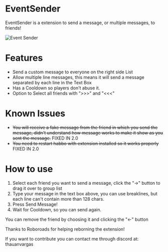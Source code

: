 # EventSender
EventSender is a extension to send a message, or multiple messages, to friends!

![Event Sender](https://i.imgur.com/KumLPby.png)


# Features
- Send a custom message to everyone on the right side List
- Allow multiple line messages, this means it will send a message separated by each line in the Text Box
- Has a Cooldown so players don't abuse it.
- Option to Select all friends with ">>>" and "<<<"

# Known Issues
- ~~You will receive a fake message from the friend in which you send the message, didn't understand how message works to make it show as you sent the message.~~ FIXED IN 2.0
- ~~You need to restart habbo with extension installed so it works properly~~ FIXED IN 2.0

# How to use
1. Select each friend you want to send a message, click the "->" button to drag it over to group list
2. Type your message in the text box above, you can use breaklines, but each line can't contain more than 128 chars.
3. Press Send Message!
4. Wait for Cooldown, so you can send again.

You can remove the friend by choosing it and clicking the "<-" button


Thanks to Roboroads for helping reborning the extension!

If you want to contribute you can contact me through discord at: thauanvargas
